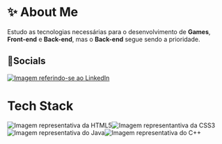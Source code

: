 <h1>&#x2728; About Me</h1>
<p>Estudo as tecnologias necessárias para o desenvolvimento de <strong>Games</strong>, <strong>Front-end</strong> e <strong>Back-end</strong>, mas o <strong>Back-end</strong> segue sendo a prioridade.</p>
<h2>&#x1F4F1;Socials</h2>
<a href="https://www.linkedin.com/in/nielson-rodrigues-pereira-a25039350?trk=contact-info" target="_self" rel="next"><img src="https://camo.githubusercontent.com/bbd5a3be2124528ab2064d49356ed845b5f9a05fc79c603e25c76c6601e28b67/68747470733a2f2f696d672e736869656c64732e696f2f62616467652f4c696e6b6564496e2d2532333030373742352e7376673f6c6f676f3d6c696e6b6564696e266c6f676f436f6c6f723d7768697465" alt="Imagem referindo-se ao LinkedIn"></a>
<h1>Tech Stack</h1>
<p><img src="https://camo.githubusercontent.com/d4d9d935f85b68223a3514c6a889ea3ed6a77afb5f560c05baa1a1b168077830/68747470733a2f2f696d672e736869656c64732e696f2f62616467652f68746d6c352d2532334533344632362e7376673f7374796c653d666f722d7468652d6261646765266c6f676f3d68746d6c35266c6f676f436f6c6f723d7768697465" alt="Imagem representativa da HTML5"><img src="https://camo.githubusercontent.com/930c71eac967cc5cec61c0aa08ba3719f9cb68e28cdffa63b28b0a31be1663b4/68747470733a2f2f696d672e736869656c64732e696f2f62616467652f637373332d2532333135373242362e7376673f7374796c653d666f722d7468652d6261646765266c6f676f3d63737333266c6f676f436f6c6f723d7768697465" alt="Imagem representantiva da CSS3"><img src="" alt="Imagem representativa do Java"><img src="" alt="Imagem representativa do C++"></p>
